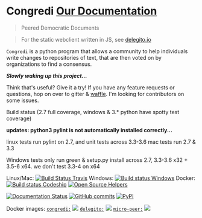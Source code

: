 # Congredi [Our Documentation](//congredi.github.io/congredi/)
> Peered Democratic Documents

> For the static webclient written in JS, see [delegito.io](//delegito.io)

`Congredi` is a python program that allows a community to help
individuals write changes to repositories of text, that are then
voted on by organizations to find a consensus.

***Slowly waking up this project...***


Think that's useful? Give it a try! If you have any feature requests or questions,
hop on over to gitter & [waffle](https://waffle.io/congredi/congredi). I'm looking for contributors on some issues.

Build status (2.7 full coverage, windows & 3.* python have spotty test coverage)

**updates: python3 pylint is not automatically installed correctly...**

linux tests run pylint on 2.7, and unit tests across 3.3-3.6
mac tests run 2.7 & 3.3

Windows tests only run green & setup.py install across 2.7, 3.3-3.6 x32 + 3.5-6 x64. we don't test 3.3-4 on x64

Linux/Mac: [![Build Status Travis](https://travis-ci.org/congredi/congredi.svg?branch=master)](https://travis-ci.org/congredi/congredi)
Windows: [![Build status Windows](https://ci.appveyor.com/api/projects/status/mo003x9ygpnb316q?svg=true)](https://ci.appveyor.com/project/Thetoxicarcade/congredi)
Docker: [![Build status Codeship](https://codeship.com/projects/d1cee4c0-b9b1-0134-40ad-5e5884b780cb/status?branch=master)]()
[![Open Source Helpers](https://www.codetriage.com/thetoxicarcade/congredi/badges/users.svg)](https://www.codetriage.com/thetoxicarcade/congredi)

[![Documentation Status](https://readthedocs.org/projects/congredi/badge/?version=latest)](http://congredi.readthedocs.io/en/latest/?badge=latest)
[![GitHub commits](https://img.shields.io/github/commits-since/congredi/congredi/v0.0.2-alpha.svg)](https://github.com/congredi/congredi)
[![PyPI](https://img.shields.io/pypi/v/congredi.svg)]()

Docker images:
[`congredi:`](https://hub.docker.com/r/congredi/congredi/)
[![](https://images.microbadger.com/badges/image/congredi/congredi.svg)](https://microbadger.com/images/congredi/congredi "Get your own image badge on microbadger.com")
[`delegito:`](https://hub.docker.com/r/congredi/delegito/)
[![](https://images.microbadger.com/badges/image/congredi/delegito.svg)](https://microbadger.com/images/congredi/delegito "Get your own image badge on microbadger.com")
[`micro-peer:`](https://hub.docker.com/r/congredi/micro-peer/)
[![](https://images.microbadger.com/badges/image/congredi/micro-peer.svg)](https://microbadger.com/images/congredi/micro-peer "Get your own image badge on microbadger.com")
